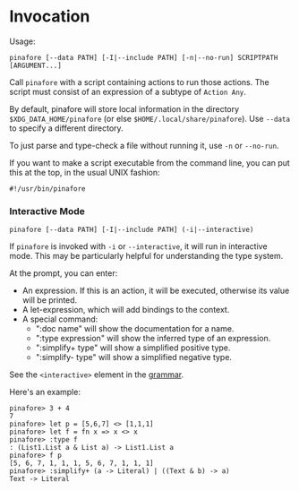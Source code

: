 # Invocation

Usage:
```text
pinafore [--data PATH] [-I|--include PATH] [-n|--no-run] SCRIPTPATH [ARGUMENT...]
```

Call `pinafore` with a script containing actions to run those actions.
The script must consist of an expression of a subtype of `Action Any`.

By default, pinafore will store local information in the directory `$XDG_DATA_HOME/pinafore` (or else `$HOME/.local/share/pinafore`).
Use `--data` to specify a different directory.

To just parse and type-check a file without running it, use `-n` or `--no-run`.

If you want to make a script executable from the command line, you can put this at the top, in the usual UNIX fashion:

```text
#!/usr/bin/pinafore
```

### Interactive Mode

```text
pinafore [--data PATH] [-I|--include PATH] (-i|--interactive)
```

If `pinafore` is invoked with `-i` or `--interactive`, it will run in interactive mode.
This may be particularly helpful for understanding the type system.

At the prompt, you can enter:

* An expression. If this is an action, it will be executed, otherwise its value will be printed.
* A let-expression, which will add bindings to the context.
* A special command:
    * ":doc name" will show the documentation for a name.
    * ":type expression" will show the inferred type of an expression.
    * ":simplify+ type" will show a simplified positive type.
    * ":simplify- type" will show a simplified negative type.

See the `<interactive>` element in the [grammar](syntax.md#grammar).

Here's an example:

```text
pinafore> 3 + 4
7
pinafore> let p = [5,6,7] <> [1,1,1]
pinafore> let f = fn x => x <> x
pinafore> :type f
: (List1.List a & List a) -> List1.List a
pinafore> f p
[5, 6, 7, 1, 1, 1, 5, 6, 7, 1, 1, 1]
pinafore> :simplify+ (a -> Literal) | ((Text & b) -> a)
Text -> Literal
```
